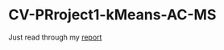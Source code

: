 # CV-PRroject1-kMeans-AC-MS
Just read through my [report](https://github.com/GarrentDSTRC/CV-PRroject1-kMeans-AC-MS/blob/master/Project1_Report.pdf)
